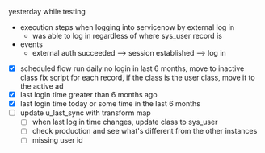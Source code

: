 yesterday while testing
- execution steps when logging into servicenow by external log in 
	- was able to log in regardless of where sys_user record is 
- events 
	- external auth succeeded --> session established --> log in 

- [x] scheduled flow 
      run daily 
      no login in last 6 months, move to inactive class 
      fix script 
      for each record, if the class is the user class, move it to the active ad 
- [x] last login time greater than 6 months ago 
- [x] last login time today or some time in the last 6 months 
- [ ] update u_last_sync with transform map
  - [ ] when last log in time changes, update class to sys_user
  - [ ] check production and see what's different from the other instances 
  - [ ] missing user id 